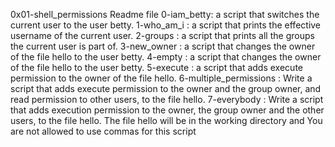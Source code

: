 0x01-shell_permissions Readme file
0-iam_betty: a script that switches the current user to the user betty.
1-who_am_i :  a script that prints the effective username of the current user.
2-groups :   a script that prints all the groups the current user is part of.
3-new_owner :   a script that changes the owner of the file hello to the user betty.
4-empty :   a script that changes the owner of the file hello to the user betty.
5-execute :   a script that adds execute permission to the owner of the file hello.
6-multiple_permissions :   Write a script that adds execute permission to the owner and the group owner, and read permission to other users, to the file hello.
7-everybody :   Write a script that adds execution permission to the owner, the group owner and the other users, to the file hello. The file hello will be in the working directory and You are not allowed to use commas for this script
